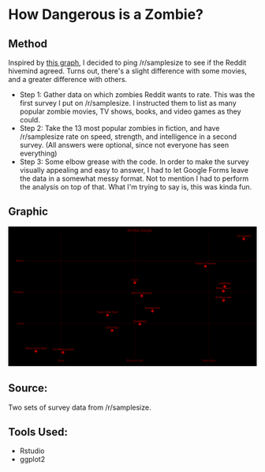 # How Dangerous is a Zombie?

## Method

Inspired by [this graph](https://scottkenemore.files.wordpress.com/2010/09/zombieguide.jpg), I decided to ping /r/samplesize to see if the Reddit hivemind agreed. Turns out, there's a slight difference with some movies, and a greater difference with others.

* Step 1: Gather data on which zombies Reddit wants to rate. This was the first survey I put on /r/samplesize. I instructed them to list as many popular zombie movies, TV shows, books, and video games as they could.
* Step 2: Take the 13 most popular zombies in fiction, and have /r/samplesize rate on speed, strength, and intelligence in a second survey. (All answers were optional, since not everyone has seen everything)
* Step 3: Some elbow grease with the code. In order to make the survey visually appealing and easy to answer, I had to let Google Forms leave the data in a somewhat messy format. Not to mention I had to perform the analysis on top of that. What I'm trying to say is, this was kinda fun.

## Graphic

![How dangerous is a Zombie?](https://raw.githubusercontent.com/zonination/zombies/master/zombies01.png)

## Source:

Two sets of survey data from /r/samplesize.

## Tools Used:

* Rstudio
* ggplot2

